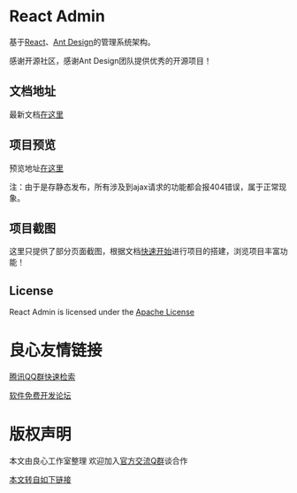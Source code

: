 # React Admin
基于[React](http://u.720life.cn/g/4c49339db9b897b20ce9fa9b972593bef9fc9095c0dd8af999007bf1bcef6da0)、[Ant Design](http://u.720life.cn/g/19f81165ca0412019ffde45bafddc8e5e3d2bc08ce722c630c370fa427cf7bb1)的管理系统架构。

感谢开源社区，感谢Ant Design团队提供优秀的开源项目！

## 文档地址
最新文档[在这里](http://u.720life.cn/g/def8cbcb620783042ac9a7ae2cecfae4a94b485e5c6d5796bbe624ca717af32385b3a3850e1ff415c2625ce4da0b7db2)

## 项目预览
预览地址[在这里](http://u.720life.cn/g/def8cbcb620783042ac9a7ae2cecfae4a94b485e5c6d5796bbe624ca717af323a9f07813634361bf9bb5db06d2cee6b1)

注：由于是存静态发布，所有涉及到ajax请求的功能都会报404错误，属于正常现象。

## 项目截图
这里只提供了部分页面截图，根据文档[快速开始](http://u.720life.cn/g/def8cbcb620783042ac9a7ae2cecfae4a94b485e5c6d5796bbe624ca717af323dc4e61d03895a4663715088b03b60c01)进行项目的搭建，浏览项目丰富功能！

 
     
           
           
     
     
           
           
     
     
           
           
     
 

## License

React Admin is licensed under the [Apache License](http://u.720life.cn/g/54145d0471d91890860f7f8463c0304679f8a8a4a7f19ea80a6267cf8cfa99299da3ff7fcfca3130887966d822c6ae76cb33bb27d7edb24d565bfc409f3a4b2e)



 # 良心友情链接

[腾讯QQ群快速检索](http://u.720life.cn/s/8cf73f7c)

[软件免费开发论坛](http://u.720life.cn/s/bbb01dc0)

# 版权声明 

本文由良心工作室整理 欢迎加入[官方交流Q群](https://u.720life.cn/s/f2316816)谈合作

[本文转自如下链接](http://u.720life.cn/g/2e71d0f0a5c601172267ba20d3a43c6ed260d0bdbedf4bd81aa7595afa9ac0978e89f68e3aaee7aafd5299b2f427d0864a6bc93cc9e7c86fcd7ec42b3d3ee408)
